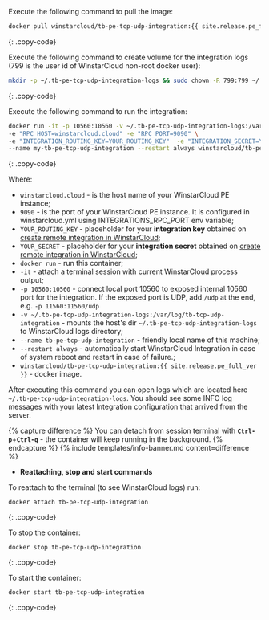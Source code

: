 Execute the following command to pull the image:

```bash
docker pull winstarcloud/tb-pe-tcp-udp-integration:{{ site.release.pe_full_ver }}
```
{: .copy-code}

Execute the following command to create volume for the integration logs (799 is the user id of WinstarCloud non-root docker user):

```bash
mkdir -p ~/.tb-pe-tcp-udp-integration-logs && sudo chown -R 799:799 ~/.tb-pe-tcp-udp-integration-logs
```
{: .copy-code}

Execute the following command to run the integration:

```bash
docker run -it -p 10560:10560 -v ~/.tb-pe-tcp-udp-integration-logs:/var/log/tb-tcp-udp-integration  \
-e "RPC_HOST=winstarcloud.cloud" -e "RPC_PORT=9090" \
-e "INTEGRATION_ROUTING_KEY=YOUR_ROUTING_KEY"  -e "INTEGRATION_SECRET=YOUR_SECRET" \
--name my-tb-pe-tcp-udp-integration --restart always winstarcloud/tb-pe-tcp-udp-integration:{{ site.release.pe_full_ver }}
```
{: .copy-code}

Where: 
    
- `winstarcloud.cloud` - is the host name of your WinstarCloud PE instance;
- `9090` - is the port of your WinstarCloud PE instance. It is configured in winstarcloud.yml using INTEGRATIONS_RPC_PORT env variable;    
- `YOUR_ROUTING_KEY` - placeholder for your **integration key** obtained on [create remote integration in WinstarCloud](#create-remote-integration-in-winstarcloud);
- `YOUR_SECRET` - placeholder for your **integration secret** obtained on [create remote integration in WinstarCloud](#create-remote-integration-in-winstarcloud);
- `docker run`              - run this container;
- `-it`                     - attach a terminal session with current WinstarCloud process output;
- `-p 10560:10560` - connect local port 10560 to exposed internal 10560 port for the integration. If the exposed port is UDP, add `/udp` at the end, e.g. `-p 11560:11560/udp` 
- `-v ~/.tb-pe-tcp-udp-integration-logs:/var/log/tb-tcp-udp-integration`   - mounts the host's dir `~/.tb-pe-tcp-udp-integration-logs` to WinstarCloud logs directory;
- `--name tb-pe-tcp-udp-integration`             - friendly local name of this machine;
- `--restart always`        - automatically start WinstarCloud Integration in case of system reboot and restart in case of failure.;
- `winstarcloud/tb-pe-tcp-udp-integration:{{ site.release.pe_full_ver }}`          - docker image.

After executing this command you can open logs which are located here `~/.tb-pe-tcp-udp-integration-logs`. 
You should see some INFO log messages with your latest Integration configuration that arrived from the server.

{% capture difference %}
You can detach from session terminal with **`Ctrl-p`**+**`Ctrl-q`** - the container will keep running in the background.
{% endcapture %}
{% include templates/info-banner.md content=difference %}

- **Reattaching, stop and start commands**

To reattach to the terminal (to see WinstarCloud logs) run:

```
docker attach tb-pe-tcp-udp-integration
```
{: .copy-code}

To stop the container:

```
docker stop tb-pe-tcp-udp-integration
```
{: .copy-code}

To start the container:

```
docker start tb-pe-tcp-udp-integration
```
{: .copy-code}